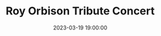 ---
date: 2023-03-19 19:00:00
dates: 2:00 pm on Mar 19 2023
draft: false
durationMinutes: 120
title: Roy Orbison Tribute Concert
---